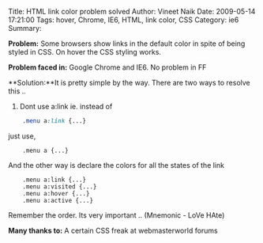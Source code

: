 Title: HTML link color problem solved
Author: Vineet Naik
Date: 2009-05-14 17:21:00
Tags: hover, Chrome, IE6, HTML, link color, CSS
Category: ie6
Summary: 

**Problem:** Some browsers show links in the default color in spite of being styled in CSS. On hover the CSS styling works.

**Problem faced in:** Google Chrome and IE6. No problem in FF

**Solution:**It is pretty simple by the way. There are two ways to resolve this ..

1. Dont use a:link ie. instead of

```css
    .menu a:link {...}
```

just use,

```
    .menu a {...}
```

And the other way is declare the colors for all the states of the link

```
    .menu a:link {...}
    .menu a:visited {...}
    .menu a:hover {...}
    .menu a:active {...}
```

Remember the order. Its very important .. (Mnemonic - LoVe HAte)

**Many thanks to:** A certain CSS freak at webmasterworld forums

